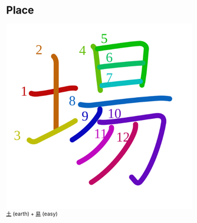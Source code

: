 # Place
![場](../kanji-colorize/5834.svg)
[土](../kanji-dict/土.md) (earth) + [易](../kanji-dict/易.md) (easy) 